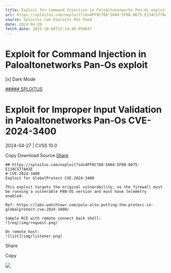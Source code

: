 ```yaml
---
title: Exploit for Command Injection in Paloaltonetworks Pan-Os exploit
url: https://sploitus.com/exploit?id=4FF9C780-5604-5F08-8675-E134C577AA3E&utm_source=rss&utm_medium=rss
source: Sploitus.com Exploits RSS Feed
date: 2024-04-28
fetch_date: 2025-10-04T12:14:49.050047
---
```


# Exploit for Command Injection in Paloaltonetworks Pan-Os exploit

[x]
Dark Mode

[##### SPLOITUS](/)

# Exploit for Improper Input Validation in Paloaltonetworks Pan-Os CVE-2024-3400

2024-04-27 | CVSS 10.0

Copy
Download
Source
[Share](#share-url)

```
## https://sploitus.com/exploit?id=4FF9C780-5604-5F08-8675-E134C577AA3E
# CVE-2024-3400
Exploit for GlobalProtect CVE-2024-3400

This exploit targets the original vulnerability, so the firewall must be running a vulnerable PAN-OS version and must have telemetry enabled.

Ref: https://labs.watchtowr.com/palo-alto-putting-the-protecc-in-globalprotect-cve-2024-3400/

Sample RCE with remote connect back shell:
![req](img/request.png)

On remote host:
![list](img/listener.png)
```

Share

Copy

![](https://mc.yandex.ru/watch/54912310)